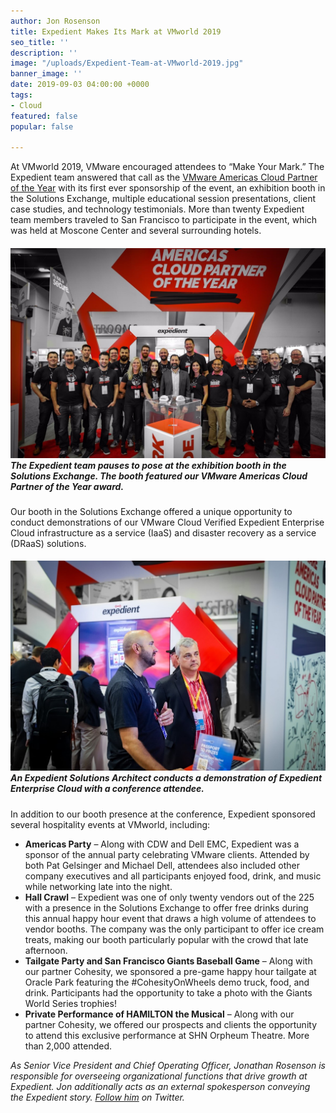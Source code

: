 ```yaml
---
author: Jon Rosenson
title: Expedient Makes Its Mark at VMworld 2019
seo_title: ''
description: ''
image: "/uploads/Expedient-Team-at-VMworld-2019.jpg"
banner_image: ''
date: 2019-09-03 04:00:00 +0000
tags:
- Cloud
featured: false
popular: false

---
```

At VMworld 2019, VMware encouraged attendees to “Make Your Mark.” The Expedient team answered that call as the [VMware Americas Cloud Partner of the Year](https://www.expedient.com/blog/expedient-named-vmwares-americas-cloud-partner-of-the-year/) with its first ever sponsorship of the event, an exhibition booth in the Solutions Exchange, multiple educational session presentations, client case studies, and technology testimonials. More than twenty Expedient team members traveled to San Francisco to participate in the event, which was held at Moscone Center and several surrounding hotels.

##### ![](/uploads/Expedient-Team-at-VMworld-2019.jpg)_The Expedient team pauses to pose at the exhibition booth in the Solutions Exchange. The booth featured our VMware Americas Cloud Partner of the Year award._

Our booth in the Solutions Exchange offered a unique opportunity to conduct demonstrations of our VMware Cloud Verified Expedient Enterprise Cloud infrastructure as a service (IaaS) and disaster recovery as a service (DRaaS) solutions.

##### _![](/uploads/Expedient-SA-Demo-VMworld.jpg)An Expedient Solutions Architect conducts a demonstration of Expedient Enterprise Cloud with a conference attendee._

In addition to our booth presence at the conference, Expedient sponsored several hospitality events at VMworld, including:

* **Americas Party** – Along with CDW and Dell EMC, Expedient was a sponsor of the annual party celebrating VMware clients. Attended by both Pat Gelsinger and Michael Dell, attendees also included other company executives and all participants enjoyed food, drink, and music while networking late into the night.
* **Hall Crawl** – Expedient was one of only twenty vendors out of the 225 with a presence in the Solutions Exchange to offer free drinks during this annual happy hour event that draws a high volume of attendees to vendor booths. The company was the only participant to offer ice cream treats, making our booth particularly popular with the crowd that late afternoon.
* **Tailgate Party and San Francisco Giants Baseball Game** – Along with our partner Cohesity, we sponsored a pre-game happy hour tailgate at Oracle Park featuring the #CohesityOnWheels demo truck, food, and drink. Participants had the opportunity to take a photo with the Giants World Series trophies!
* **Private Performance of HAMILTON the Musical** – Along with our partner Cohesity, we offered our prospects and clients the opportunity to attend this exclusive performance at SHN Orpheum Theatre. More than 2,000 attended.

_As Senior Vice President and Chief Operating Officer, Jonathan Rosenson is responsible for overseeing organizational functions that drive growth at Expedient. Jon additionally acts as an external spokesperson conveying the Expedient story._ [_Follow him_](https://twitter.com/rosenson) _on Twitter._